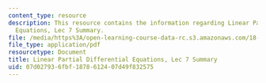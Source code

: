 ```yaml
---
content_type: resource
description: This resource contains the information regarding Linear Partial Differential
  Equations, Lec 7 Summary.
file: /media/https%3A/open-learning-course-data-rc.s3.amazonaws.com/18-303-linear-partial-differential-equations-analysis-and-numerics-fall-2014/07d027936fbf1878612407d49f832575_MIT18_303F14_Lecture7.pdf
file_type: application/pdf
resourcetype: Document
title: Linear Partial Differential Equations, Lec 7 Summary
uid: 07d02793-6fbf-1878-6124-07d49f832575
---
```

